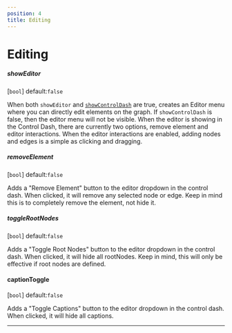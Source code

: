 ```yaml
---
position: 4
title: Editing
---
```


# Editing

<p></p>

##### showEditor

[`bool`] default:`false` 

When both `showEditor` and [`showControlDash`](#showControlDash) are true, creates an Editor menu where you can directly edit elements on the graph. If `showControlDash` is false, then the editor menu will not be visible. When the editor is showing in the Control Dash, there are currently two options, remove element and editor interactions. When the editor interactions are enabled, adding nodes and edges is a simple as clicking and dragging.

##### removeElement 

[`bool`] default:`false` 

Adds a "Remove Element" button to the editor dropdown in the control dash.  When clicked, it will remove any selected node or edge.  Keep in mind this is to completely remove the element, not hide it.

##### toggleRootNodes
[`bool`] default:`false`

Adds a "Toggle Root Nodes" button to the editor dropdown in the control dash.  When clicked, it will hide all rootNodes.  Keep in mind, this will only be effective if root nodes are defined.


#### captionToggle
[`bool`] default:`false`

Adds a "Toggle Captions" button to the editor dropdown in the control dash.  When clicked, it will hide all captions.

___

